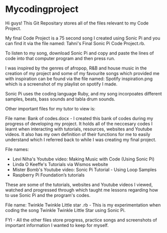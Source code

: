# Mycodingproject

Hi guys! This Git Repositary stores all of the files relevant to my Code Project.

My final Code Project is a 75 second song I created using Sonic Pi and you can find it via the file named: Tahni's Final Sonic Pi Code Project.rb. 

To listen to my song, download Sonic Pi and copy and paste the lines of code into that computer program and then press run. 

I was inspired by the genres of afropop, R&B and house music in the creation of my project and some of my favourite songs which provided me with inspiration can be found via the file named: Spotify inspiration.png which is a screenshot of my playlist on spotify I made.

Sonic Pi uses the coding language Ruby, and my song incorpoates different samples, beats, bass sounds and tabla drum sounds. 

Other important files for my tutor to view is:

File name: Bank of codes.docx - I created this bank of codes during my progress of developing my project. It holds all of the neccesary codes I learnt when interacting with tutorials, resources, websites and Youtube videos. It also has my own definition of their functions for me to easily understand which I referred back to while I was creating my final project. 

File names: 
- Levi Niha's Youtube video: Making Music with Code (Using Sonic Pi)
- Linda O Keeffe's Tutorials via Wismos website
- Mister Bomb's Youtube video: Sonic Pi Tutorial - Using Loop Samples
- Raspberry Pi Foundation’s tutorials

These are some of the tutorials, websites and Youtube videos I viewed, watched and progressed through which taught me lessons regarding how to use Sonic Pi and the program's codes. 

File name:
Twinkle Twinkle Little star .rb - This is my experimentation when coding the song Twinkle Twinkle Little Star using Sonic Pi.




FYI - All the other files store progress, practice songs and screenshots of important information I wanted to keep for myself. 




